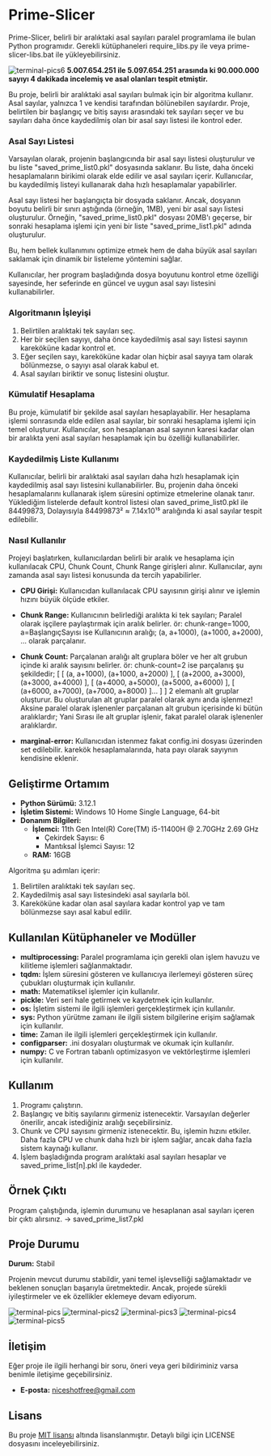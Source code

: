 # Prime-Slicer

Prime-Slicer, belirli bir aralıktaki asal sayıları paralel programlama ile bulan Python programıdır.
Gerekli kütüphaneleri require_libs.py ile veya prime-slicer-libs.bat ile yükleyebilirsiniz.

![terminal-pics6](https://github.com/n0connect/Prime-Slicer/assets/126422643/f3026df6-229b-4a3f-a48d-72f603d9af40)
**5.007.654.251 ile 5.097.654.251 arasında ki 90.000.000 sayıyı 4 dakikada incelemiş ve asal olanları tespit etmiştir.**

Bu proje, belirli bir aralıktaki asal sayıları bulmak için bir algoritma kullanır. Asal sayılar, yalnızca 1 ve kendisi tarafından bölünebilen sayılardır. Proje, belirtilen bir başlangıç ve bitiş sayısı arasındaki tek sayıları seçer ve bu sayıları daha önce kaydedilmiş olan bir asal sayı listesi ile kontrol eder.

### Asal Sayı Listesi

Varsayılan olarak, projenin başlangıcında bir asal sayı listesi oluşturulur ve bu liste "saved_prime_list0.pkl" dosyasında saklanır. Bu liste, daha önceki hesaplamaların birikimi olarak elde edilir ve asal sayıları içerir. Kullanıcılar, bu kaydedilmiş listeyi kullanarak daha hızlı hesaplamalar yapabilirler.

Asal sayı listesi her başlangıçta bir dosyada saklanır. Ancak, dosyanın boyutu belirli bir sınırı aştığında (örneğin, 1MB), yeni bir asal sayı listesi oluşturulur. Örneğin, "saved_prime_list0.pkl" dosyası 20MB'ı geçerse, bir sonraki hesaplama işlemi için yeni bir liste "saved_prime_list1.pkl" adında oluşturulur.

Bu, hem bellek kullanımını optimize etmek hem de daha büyük asal sayıları saklamak için dinamik bir listeleme yöntemini sağlar.

Kullanıcılar, her program başladığında dosya boyutunu kontrol etme özelliği sayesinde, her seferinde en güncel ve uygun asal sayı listesini kullanabilirler.


### Algoritmanın İşleyişi

1. Belirtilen aralıktaki tek sayıları seç.
2. Her bir seçilen sayıyı, daha önce kaydedilmiş asal sayı listesi sayının kareköküne kadar kontrol et.
3. Eğer seçilen sayı, kareköküne kadar olan hiçbir asal sayıya tam olarak bölünmezse, o sayıyı asal olarak kabul et.
4. Asal sayıları biriktir ve sonuç listesini oluştur.

### Kümulatif Hesaplama

Bu proje, kümulatif bir şekilde asal sayıları hesaplayabilir. Her hesaplama işlemi sonrasında elde edilen asal sayılar, bir sonraki hesaplama işlemi için temel oluşturur. Kullanıcılar, son hesaplanan asal sayının karesi kadar olan bir aralıkta yeni asal sayıları hesaplamak için bu özelliği kullanabilirler.

### Kaydedilmiş Liste Kullanımı

Kullanıcılar, belirli bir aralıktaki asal sayıları daha hızlı hesaplamak için kaydedilmiş asal sayı listesini kullanabilirler. Bu, projenin daha önceki hesaplamalarını kullanarak işlem süresini optimize etmelerine olanak tanır.
Yüklediğim listelerde default kontrol listesi olan saved_prime_list0.pkl ile  84499873, Dolayısıyla 84499873² ≈ 7.14x10¹⁵ aralığında ki asal sayılar tespit edilebilir.

### Nasıl Kullanılır

Projeyi başlatırken, kullanıcılardan belirli bir aralık ve hesaplama için kullanılacak CPU, Chunk Count, Chunk Range girişleri alınır. Kullanıcılar, aynı zamanda asal sayı listesi konusunda da tercih yapabilirler.

- **CPU Girişi:** Kullanıcıdan kullanılacak CPU sayısının girişi alınır ve işlemin hızını büyük ölçüde etkiler.

- **Chunk Range:** Kullanıcının belirlediği aralıkta ki tek sayıları; Paralel olarak işçilere paylaştırmak için aralık belirler.
 ör: chunk-range=1000, a=BaşlangıçSayısı ise Kullanıcının aralığı; (a, a+1000), (a+1000, a+2000), ... olarak parçalanır.

- **Chunk Count:** Parçalanan aralığı alt gruplara böler ve her alt grubun içinde ki aralık sayısını belirler. ör: chunk-count=2 ise parçalanış şu şekildedir;
[ [ (a, a+1000), (a+1000, a+2000) ], [ (a+2000, a+3000), (a+3000, a+4000) ],  [ (a+4000, a+5000), (a+5000, a+6000) ], [ (a+6000, a+7000), (a+7000, a+8000) ]... ] ] 2 elemanlı alt gruplar oluşturur.
Bu oluşturulan alt gruplar paralel olarak aynı anda işlenmez! Aksine paralel olarak işlenenler parçalanan alt grubun içerisinde ki bütün aralıklardır; Yani Sırası ile alt gruplar işlenir, fakat paralel olarak işlenenler aralıklardır.

- **marginal-error:** Kullanıcıdan istenmez fakat config.ini dosyası üzerinden set edilebilir. karekök hesaplamalarında, hata payı olarak sayıynın kendisine eklenir.


## Geliştirme Ortamım

- **Python Sürümü:** 3.12.1
- **İşletim Sistemi:** Windows 10 Home Single Language, 64-bit
- **Donanım Bilgileri:**
  - **İşlemci:** 11th Gen Intel(R) Core(TM) i5-11400H @ 2.70GHz   2.69 GHz
    - Çekirdek Sayısı: 6
    - Mantıksal İşlemci Sayısı: 12
  - **RAM:** 16GB


Algoritma şu adımları içerir:
1. Belirtilen aralıktaki tek sayıları seç.
2. Kaydedilmiş asal sayı listesindeki asal sayılarla böl.
3. Kareköküne kadar olan asal sayılara kadar kontrol yap ve tam bölünmezse sayı asal kabul edilir.

## Kullanılan Kütüphaneler ve Modüller

- **multiprocessing:** Paralel programlama için gerekli olan işlem havuzu ve kilitleme işlemleri sağlanmaktadır.
- **tqdm:** İşlem süresini gösteren ve kullanıcıya ilerlemeyi gösteren süreç çubukları oluşturmak için kullanılır.
- **math:** Matematiksel işlemler için kullanılır.
- **pickle:** Veri seri hale getirmek ve kaydetmek için kullanılır.
- **os:** İşletim sistemi ile ilgili işlemleri gerçekleştirmek için kullanılır.
- **sys:** Python yürütme zamanı ile ilgili sistem bilgilerine erişim sağlamak için kullanılır.
- **time:** Zaman ile ilgili işlemleri gerçekleştirmek için kullanılır.
- **configparser:** .ini dosyaları oluşturmak ve okumak için kullanılır.
- **numpy:** C ve Fortran tabanlı optimizasyon ve vektörleştirme işlemleri için kullanılır.


## Kullanım

1. Programı çalıştırın.
3. Başlangıç ve bitiş sayılarını girmeniz istenecektir. Varsayılan değerler önerilir, ancak istediğiniz aralığı seçebilirsiniz.
4. Chunk ve CPU sayısını girmeniz istenecektir. Bu, işlemin hızını etkiler. Daha fazla CPU ve chunk daha hızlı bir işlem sağlar, ancak daha fazla sistem kaynağı kullanır.
5. İşlem başladığında program aralıktaki asal sayıları hesaplar ve saved_prime_list[n].pkl ile kaydeder.

## Örnek Çıktı

Program çalıştığında, işlemin durumunu ve hesaplanan asal sayıları içeren bir çıktı alırsınız.
-> saved_prime_list7.pkl

## Proje Durumu

**Durum:** Stabil

Projenin mevcut durumu stabildir, yani temel işlevselliği sağlamaktadır ve beklenen sonuçları başarıyla üretmektedir. Ancak, projede sürekli iyileştirmeler ve ek özellikler eklemeye devam ediyorum.

![terminal-pics](https://github.com/n0connect/Prime-Slicer/assets/126422643/252dd0a5-e6bd-42db-9882-5081fbcd5539)
![terminal-pics2](https://github.com/n0connect/Prime-Slicer/assets/126422643/2aebc982-e26b-4c95-b4fa-8658b2081d9d)
![terminal-pics3](https://github.com/n0connect/Prime-Slicer/assets/126422643/3a01682a-3977-4afc-9c82-f9c208132f65)
![terminal-pics4](https://github.com/n0connect/Prime-Slicer/assets/126422643/0bad609e-e882-4c5d-b0d6-fe34bedbe916)
![terminal-pics5](https://github.com/n0connect/Prime-Slicer/assets/126422643/79261923-edae-4462-8ee0-c460aefc6982)

## İletişim

Eğer proje ile ilgili herhangi bir soru, öneri veya geri bildiriminiz varsa benimle iletişime geçebilirsiniz.

- **E-posta:** niceshotfree@gmail.com

## Lisans

Bu proje [MIT lisansı](LICENSE) altında lisanslanmıştır. Detaylı bilgi için LICENSE dosyasını inceleyebilirsiniz.
